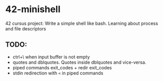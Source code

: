 # 42-minishell

42 cursus project: Write a simple shell like bash. Learning about process and file descriptors

## TODO:

- ctrl+\ when input buffer is not empty
- quotes and dblquotes. Quotes inside dblquotes and vice-versa.
- piped commands exit_codes + redir exit_codes
- stdin redirection with `<` in piped commands
